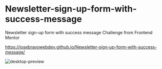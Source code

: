 # Newsletter-sign-up-form-with-success-message
Newsletter sign-up form with success message Challenge from Frontend Mentor

https://josebravowebdev.github.io/Newsletter-sign-up-form-with-success-message/

![desktop-preview](https://github.com/JoseBravoWebDev/Newsletter-sign-up-form-with-success-message/assets/94638342/679c5f52-c8fb-432e-8f7a-06008ab813e3)
